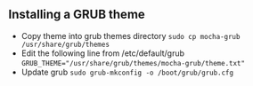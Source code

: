 ## Installing a GRUB theme

- Copy theme into grub themes directory
    ``` sudo cp mocha-grub /usr/share/grub/themes ```
- Edit the following line from /etc/default/grub
    ``` GRUB_THEME="/usr/share/grub/themes/mocha-grub/theme.txt" ```
- Update grub
    ``` sudo grub-mkconfig -o /boot/grub/grub.cfg ```
